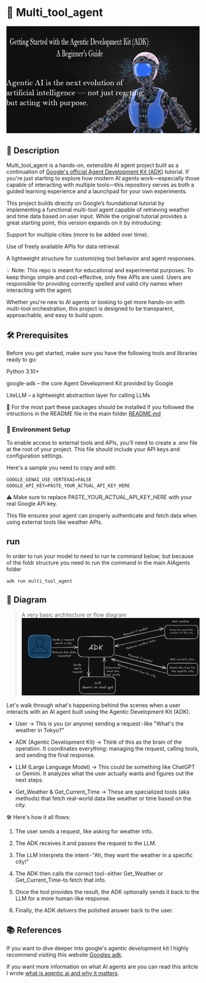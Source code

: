 # 🤖 Multi_tool_agent
![Agent image](./miscellaneous/images/adk_article_image.png)

## 📄 Description
Multi_tool_agent is a hands-on, extensible AI agent project built as a continuation of [Google's official Agent Development Kit (ADK)](https://google.github.io/adk-docs/get-started/quickstart/#run-your-agent) tutorial. If you're just starting to explore how modern AI agents work—especially those capable of interacting with multiple tools—this repository serves as both a guided learning experience and a launchpad for your own experiments.

This project builds directly on Google’s foundational tutorial by implementing a functional multi-tool agent capable of retrieving weather and time data based on user input. While the original tutorial provides a great starting point, this version expands on it by introducing:

Support for multiple cities (more to be added over time).

Use of freely available APIs for data retrieval.

A lightweight structure for customizing tool behavior and agent responses.

💡 Note: This repo is meant for educational and experimental purposes. To keep things simple and cost-effective, only free APIs are used. Users are responsible for providing correctly spelled and valid city names when interacting with the agent.

Whether you're new to AI agents or looking to get more hands-on with multi-tool orchestration, this project is designed to be transparent, approachable, and easy to build upon.


## 🛠️ Prerequisites
Before you get started, make sure you have the following tools and libraries ready to go:

Python 3.10+

google-adk – the core Agent Development Kit provided by Google

LiteLLM – a lightweight abstraction layer for calling LLMs

🔧 For the most part these packages should be installed if you followed the intructions in the README file in the main folder [README.md](../README.md)

### 🔐 Environment Setup
To enable access to external tools and APIs, you’ll need to create a .env file at the root of your project. This file should include your API keys and configuration settings.

Here's a sample you need to copy and edit:

```env
GOOGLE_GENAI_USE_VERTEXAI=FALSE
GOOGLE_API_KEY=PASTE_YOUR_ACTUAL_API_KEY_HERE
```
⚠️ Make sure to replace PASTE_YOUR_ACTUAL_API_KEY_HERE with your real Google API key.

This file ensures your agent can properly authenticate and fetch data when using external tools like weather APIs.

## run
In order to run your model to need to run te command below; but because of the foldr structure you need to run the command in the main AIAgents folder

```terminal
adk run multi_tool_agent
```

## 🧠 Diagram

> A very basic architecture or flow diagram
> ![Agent Diagram](./miscellaneous/images/diagram.png)

Let's walk through what's happening behind the scenes when a user interacts with an AI agent built using the Agentic Development Kit (ADK).

* User → This is you (or anyone) sending a request - like "What's the weather in Tokyo?"

* ADK (Agentic Development Kit) → Think of this as the brain of the operation. It coordinates everything: managing the request, calling tools, and sending the final response.

* LLM (Large Language Model) → This could be something like ChatGPT or Gemini. It analyzes what the user actually wants and figures out the next steps.

* Get_Weather & Get_Current_Time → These are specialized tools (aka methods) that fetch real-world data like weather or time based on the city.

🛠️ Here's how it all flows:
1) The user sends a request, like asking for weather info.

2) The ADK receives it and passes the request to the LLM.

3) The LLM interprets the intent - "Ah, they want the weather in a specific city!"

4) The ADK then calls the correct tool - either Get_Weather or Get_Current_Time-to fetch that info.

5) Once the tool provides the result, the ADK optionally sends it back to the LLM for a more human-like response.

6) Finally, the ADK delivers the polished answer back to the user.


## 📚 References
If you want to dive deeper into google's agentic development kit I highly recommend visiting this website
[Googles adk](https://google.github.io/adk-docs/).

If you want more information on what AI agents are you can read this aritcle I wrote
[what is agentic ai and why it matters](https://medium.com/@lamcloudjr/what-is-agentic-ai-and-why-it-matters-ecf535ec54cf).


